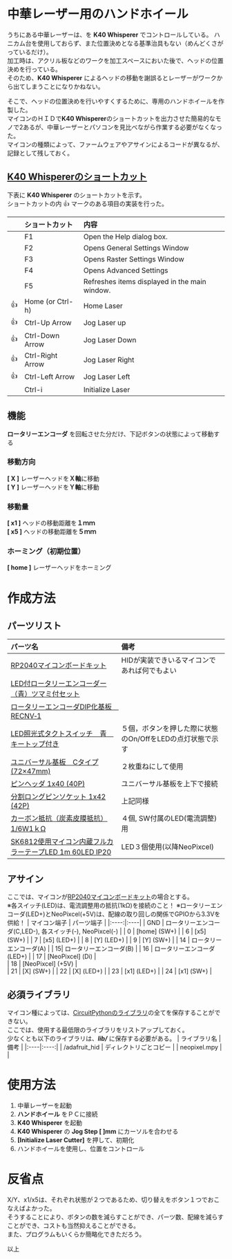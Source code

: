 # 中華レーザー用のハンドホイール
うちにある中華レーザーは、を **K40 Whisperer** でコントロールしている。
ハニカム台を使用しておらず、また位置決めとなる基準治具もない（めんどくさがっているだけ）。　  
加工時は、アクリル板などのワークを加工スペースにおいた後で、ヘッドの位置決めを行っている。  
そのため、**K40 Whisperer** によるヘッドの移動を謝誤るとレーザーがワークから出てしまうことになりかねない。  

そこで、ヘッドの位置決めを行いやすくするために、専用のハンドホイールを作製した。  
マイコンのＨＩＤで**K40 Whisperer**のショートカットを出力させた簡易的なモノで2あるが、中華レーザーとパソコンを見比べながら作業する必要がなくなった。  
マイコンの種類によって、ファームウェアやアサインによるコードが異なるが、記録として残しておく。




## [K40 Whispererのショートカット](https://www.scorchworks.com/K40whisperer/k40w_manual.html#keyboard)
下表に **K40 Whisperer** のショートカットを示す。  
ショートカットの内 :+1: マークのある項目の実装を行った。

| | ショートカット | 内容 |
|----|:----|:----| 
| | F1 | Open the Help dialog box. |
| | F2 | Opens General Settings Window |
| | F3 | Opens Raster Settings Window |
| | F4 | Opens Advanced Settings |
| | F5 | Refreshes items displayed in the main window. |
| :+1: | Home (or Ctrl-h) | Home Laser |
| :+1: | Ctrl-Up Arrow | Jog Laser up |
| :+1: | Ctrl-Down Arrow | Jog Laser Down |
| :+1: | Ctrl-Right Arrow | Jog Laser Right |
| :+1: | Ctrl-Left Arrow | Jog Laser Left |
| | Ctrl-i | Initialize Laser |



## 機能 
**ロータリーエンコーダ** を回転させた分だけ、下記ボタンの状態によって移動する

### 移動方向
**[ X ]**	レーザーヘッドを**Ｘ軸**に移動  
**[ Y ]** レーザーヘッドを**Ｙ軸**に移動  

### 移動量
**[ x1 ]** ヘッドの移動距離を**１ｍｍ**  
**[ x5 ]** ヘッドの移動距離を**５ｍｍ**  

### ホーミング（初期位置）
**[ home ]** レーザーヘッドをホーミング  


# 作成方法
## パーツリスト
| パーツ名 | 備考 |
|:----|:----|
| [RP2040マイコンボードキット](https://akizukidenshi.com/catalog/g/gK-17542/) | HIDが実装できいるマイコンであれば何でもよい |
| [LED付ロータリーエンコーダー（青）ツマミ付セット](https://akizukidenshi.com/catalog/g/gP-05768/) ||
| [ロータリーエンコーダDIP化基板　RECNV‐1](https://akizukidenshi.com/catalog/g/gP-07239/) ||
| [LED照光式タクトスイッチ　青　キートップ付き](https://akizukidenshi.com/catalog/g/gP-13871/) | ５個，ボタンを押した際に状態のOn/OffをLEDの点灯状態で示す |
| [ユニバーサル基板　Cタイプ(72×47mm)](https://akizukidenshi.com/catalog/g/gP-09747/) | ２枚重ねにして使用 |
| [ピンヘッダ 1x40 (40P)](https://akizukidenshi.com/catalog/g/gC-00167/) | ユニバーサル基板を上下で接続 |
| [分割ロングピンソケット 1x42 (42P)](https://akizukidenshi.com/catalog/g/gC-05779/) | 上記同様 |
| [カーボン抵抗（炭素皮膜抵抗） 1/6W1ｋΩ](https://akizukidenshi.com/catalog/g/gR-16102/) | ４個, SW付属のLED(電流調整)用 |
| [SK6812使用マイコン内蔵フルカラーテープLED 1m 60LED IP20](https://akizukidenshi.com/catalog/g/gM-12982/) | LED３個使用(以降NeoPixcel)|


## アサイン
ここでは、マイコンが[RP2040マイコンボードキット](https://akizukidenshi.com/catalog/g/gK-17542/)の場合とする。  
※各スイッチ(LED)は、電流調整用の抵抗(1kΩ)を接続のこと！
※ロータリーエンコーダ(LED+)とNeoPixcel(+5V)は、配線の取り回しの関係でGPIOから3.3Vを供給！
| マイコン端子 | パーツ端子 |
|:----:|:----|
| GND | ロータリーエンコーダ(C,LED-), 各スイッチ(-), NeoPixcel(-) |
| 0 | [home] \(SW+\) |
| 6 | [x5] \(SW+\) |
| 7 | [x5] \(LED+\) |
| 8 | [Y] \(LED+\) |
| 9 | [Y] \(SW+\) |
| 14 | ロータリーエンコーダ(A) |
| 15| ロータリーエンコーダ(B) |
| 16 | ロータリーエンコーダ(LED+) |
| 17 | [NeoPixcel] \(Di\) |\
| 18 | [NeoPixcel] \(+5V\) |\
| 21 | [X] \(SW+\) |
| 22 | [X] \(LED+\) |
| 23 | [x1] \(LED+\) |
| 24 | [x1] \(SW+\) |



## 必須ライブラリ
マイコン種によっては、[CircuitPythonのライブラリ](https://circuitpython.org/libraries)の全てを保存することができない。   
ここでは、使用する最低限のライブラリをリストアップしておく。  
少なくとも以下のライブラリは、***lib/*** に保存する必要がある。
| ライブラリ名 | 備考 |
|:----|:----:|
| /adafruit_hid | ディレクトリごとコピー |
| neopixel.mpy |  |


# 使用方法
1. 中華レーザーを起動
2. **ハンドホイール** をＰＣに接続
3. **K40 Whisperer** を起動
4. **K40 Whisperer** の **Jog Step [ ]mm** にカーソルを合わせる
5. **[Initialize Laser Cutter]** を押して、初期化
6. ハンドホイールを使用し、位置をコントロール


# 反省点
X/Y、x1/x5は、それぞれ状態が２つであるため、切り替えをボタン１つでおこなえばよかった。  
そうすることにより、ボタンの数を減らすことができ、パーツ数、配線を減らすことができ、コストも当然抑えることができる。  
また、プログラムもいくらか簡略化できただろう。


以上




      
